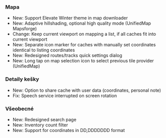 ### Mapa
- New: Support Elevate Winter theme in map downloader
- New: Adaptive hillshading, optional high quality mode (UnifiedMap Mapsforge)
- Change: Keep current viewport on mapping a list, if all caches fit into current viewport
- New: Separate icon marker for caches with manually set coordinates identical to listing coordinates
- New: Redesigned routes/tracks quick settings dialog
- New: Long tap on map selection icon to select previous tile provider (UnifiedMap)

### Detaily kešky
- New: Option to share cache with user data (coordinates, personal note)
- Fix: Speech service interrupted on screen rotation

### Všeobecné
- New: Redesigned search page
- New: Inventory count filter
- New: Support for coordinates in DD,DDDDDDD format
